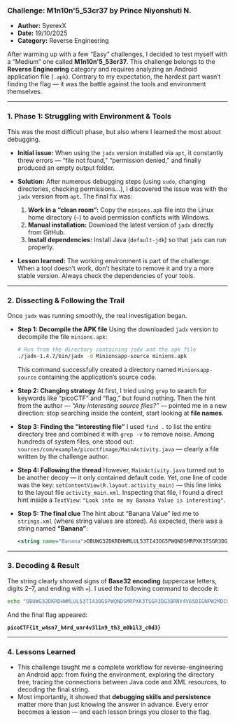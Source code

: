 ### **Challenge: M1n10n'5_53cr37 by Prince Niyonshuti N.**

* **Author:** SyerexX
* **Date:** 19/10/2025
* **Category:** Reverse Engineering

After warming up with a few “Easy” challenges, I decided to test myself with a “Medium” one called **M1n10n'5_53cr37**.
This challenge belongs to the **Reverse Engineering** category and requires analyzing an Android application file (`.apk`).
Contrary to my expectation, the hardest part wasn’t finding the flag — it was the battle against the tools and environment themselves.

---

### **1. Phase 1: Struggling with Environment & Tools**

This was the most difficult phase, but also where I learned the most about debugging.

* **Initial issue:** When using the `jadx` version installed via `apt`, it constantly threw errors — “file not found,” “permission denied,” and finally produced an empty output folder.

* **Solution:** After numerous debugging steps (using `sudo`, changing directories, checking permissions…), I discovered the issue was with the `jadx` version from `apt`.
  The final fix was:

  1. **Work in a “clean room”:** Copy the `minions.apk` file into the Linux home directory (`~`) to avoid permission conflicts with Windows.
  2. **Manual installation:** Download the latest version of `jadx` directly from GitHub.
  3. **Install dependencies:** Install Java (`default-jdk`) so that `jadx` can run properly.

* **Lesson learned:** The working environment is part of the challenge. When a tool doesn’t work, don’t hesitate to remove it and try a more stable version. Always check the dependencies of your tools.

---

### **2. Dissecting & Following the Trail**

Once `jadx` was running smoothly, the real investigation began.

* **Step 1: Decompile the APK file**
  Using the downloaded `jadx` version to decompile the file `minions.apk`:

  ```bash
  # Run from the directory containing jadx and the apk file
  ./jadx-1.4.7/bin/jadx -d Minionsapp-source minions.apk
  ```

  This command successfully created a directory named `Minionsapp-source` containing the application’s source code.

* **Step 2: Changing strategy**
  At first, I tried using `grep` to search for keywords like “picoCTF” and “flag,” but found nothing.
  Then the hint from the author — *“Any interesting source files?”* — pointed me in a new direction: stop searching inside the content, start looking at **file names**.

* **Step 3: Finding the “interesting file”**
  I used `find .` to list the entire directory tree and combined it with `grep -v` to remove noise.
  Among hundreds of system files, one stood out:
  `sources/com/example/picoctfimage/MainActivity.java` — clearly a file written by the challenge author.

* **Step 4: Following the thread**
  However, `MainActivity.java` turned out to be another decoy — it only contained default code.
  Yet, one line of code was the key:
  `setContentView(R.layout.activity_main)` — this line links to the layout file `activity_main.xml`.
  Inspecting that file, I found a direct hint inside a `TextView`:
  `"Look into me my Banana Value is interesting"`.

* **Step 5: The final clue**
  The hint about “Banana Value” led me to `strings.xml` (where string values are stored).
  As expected, there was a string named **“Banana”**:

  ```xml
  <string name="Banana">OBUWG32DKRDHWMLUL53TI43OG5PWQNDSMRPXK3TSGR3DG3BRNY4V65DIGNPW2MDCGFWDGX3DGBSDG7I=</string>
  ```

---

### **3. Decoding & Result**

The string clearly showed signs of **Base32 encoding** (uppercase letters, digits 2–7, and ending with `=`).
I used the following command to decode it:

```bash
echo "OBUWG32DKRDHWMLUL53TI43OG5PWQNDSMRPXK3TSGR3DG3BRNY4V65DIGNPW2MDCGFWDGX3DGBSDG7I=" | base32 -d
```

And the final flag appeared:

**`picoCTF{1t_w4sn7_h4rd_unr4v3l1n9_th3_m0b1l3_c0d3}`**

---

### **4. Lessons Learned**

* This challenge taught me a complete workflow for reverse-engineering an Android app: from fixing the environment, exploring the directory tree, tracing the connections between Java code and XML resources, to decoding the final string.
* Most importantly, it showed that **debugging skills and persistence** matter more than just knowing the answer in advance.
  Every error becomes a lesson — and each lesson brings you closer to the flag.
